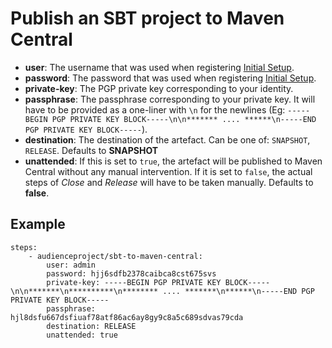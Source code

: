 # Publish an SBT project to Maven Central

* **user**: The username that was used when registering [Initial Setup](http://central.sonatype.org/pages/ossrh-guide.html#initial-setup).
* **password**: The password that was used when registering [Initial Setup](http://central.sonatype.org/pages/ossrh-guide.html#initial-setup).
* **private-key**: The PGP private key corresponding to your identity.
* **passphrase**: The passphrase corresponding to your private key. It will have to be provided as a one-liner with `\n` for the newlines (Eg: `-----BEGIN PGP PRIVATE KEY BLOCK-----\n\n******* .... ******\n-----END PGP PRIVATE KEY BLOCK-----`).
* **destination**: The destination of the artefact. Can be one of: `SNAPSHOT`, `RELEASE`. Defaults to **SNAPSHOT**
* **unattended**: If this is set to `true`, the artefact will be published to Maven Central without any manual intervention. If it is set to `false`, the actual steps of _Close_ and _Release_ will have to be taken manually. Defaults to **false**.

## Example

```
steps:
    - audienceproject/sbt-to-maven-central:
        user: admin
        password: hjj6sdfb2378caibca8cst675svs
        private-key: -----BEGIN PGP PRIVATE KEY BLOCK-----\n\n*******\n**********\n******** .... *******\n******\n-----END PGP PRIVATE KEY BLOCK-----
        passphrase: hjl8dsfu667dsfiuaf78atf86ac6ay8gy9c8a5c689sdvas79cda
        destination: RELEASE
        unattended: true
```
